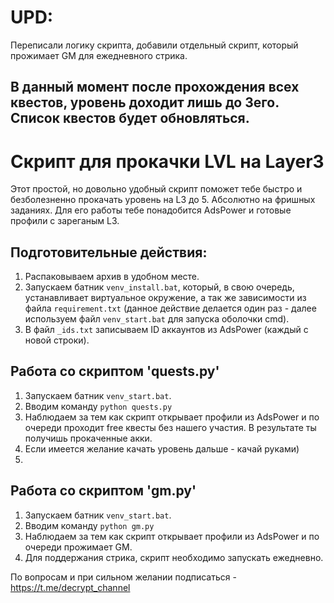 # UPD:
Переписали логику скрипта, добавили отдельный скрипт, который прожимает GM для ежедневного стрика.
## В данный момент после прохождения всех квестов, уровень доходит лишь до 3его. Список квестов будет обновляться.

#  Скрипт для прокачки LVL на Layer3

Этот простой, но довольно удобный скрипт поможет тебе быстро и безболезненно прокачать уровень на L3 до 5. Абсолютно на фришных заданиях. Для его работы тебе понадобится AdsPower и готовые профили с зареганым L3.

## Подготовительные действия:
1. Распаковываем архив в удобном месте.
2. Запускаем батник `venv_install.bat`, который, в свою очередь, устанавливает виртуальное окружение, а так же зависимости из файла `requirement.txt` (данное действие делается один раз - далее используем файл `venv_start.bat` для запуска оболочки cmd).
3. В файл `_ids.txt`  записываем ID аккаунтов из AdsPower (каждый с новой строки).

## Работа со скриптом 'quests.py'
1. Запускаем батник `venv_start.bat`.
2. Вводим команду `python quests.py`
3. Наблюдаем за тем как скрипт открывает профили из AdsPower и по очереди проходит free квесты без нашего участия. В результате ты получишь прокаченные акки.  
4. Если имеется желание качать уровень дальше - качай руками)
5. 
## Работа со скриптом 'gm.py'
1. Запускаем батник `venv_start.bat`.
2. Вводим команду `python gm.py`
3. Наблюдаем за тем как скрипт открывает профили из AdsPower и по очереди прожимает GM.
4. Для поддержания стрика, скрипт необходимо запускать ежедневно.

По вопросам и при сильном желании подписаться - https://t.me/decrypt_channel 
